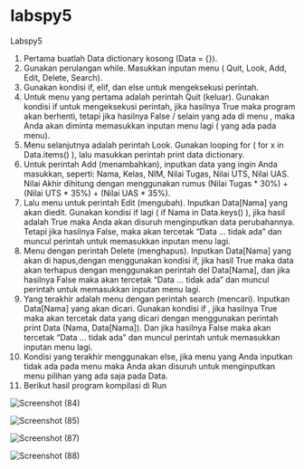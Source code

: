 # labspy5
Labspy5

1. Pertama buatlah Data dictionary kosong (Data = {}).
2. Gunakan perulangan while. Masukkan inputan menu ( Quit, Look, Add, Edit, Delete, Search).
3. Gunakan kondisi if, elif, dan else untuk mengeksekusi perintah.
4. Untuk menu yang pertama adalah perintah Quit (keluar). Gunakan kondisi if untuk mengeksekusi perintah, jika hasilnya True maka program akan berhenti, tetapi jika hasilnya False / selain yang ada di menu , maka Anda akan diminta memasukkan inputan menu lagi ( yang ada pada menu).
5. Menu selanjutnya adalah perintah Look. Gunakan looping for ( for x in Data.items() ), lalu masukkan perintah print data dictionary.
6. Untuk perintah Add (menambahkan), inputkan data yang ingin Anda masukkan, seperti: Nama, Kelas, NIM, Nilai Tugas, Nilai UTS, Nilai UAS. Nilai Akhir dihitung dengan menggunakan rumus (Nilai Tugas * 30%) + (Nilai UTS * 35%) + (Nilai UAS * 35%).
7. Lalu menu untuk perintah Edit (mengubah). Inputkan Data[Nama] yang akan diedit. Gunakan kondisi if lagi ( if Nama in Data.keys() ), jika hasil adalah True maka Anda akan disuruh menginputkan data perubahannya. Tetapi jika hasilnya False, maka akan tercetak “Data ... tidak ada” dan muncul perintah untuk memasukkan inputan menu lagi.
8. Menu dengan perintah Delete (menghapus). Inputkan Data[Nama] yang akan di hapus,dengan menggunakan kondisi if, jika hasil True maka data akan terhapus dengan menggunakan perintah del Data[Nama], dan jika hasilnya False maka akan tercetak “Data ... tidak ada” dan muncul perintah untuk memasukkan inputan menu lagi.
9. Yang terakhir adalah menu dengan perintah search (mencari). Inputkan Data[Nama] yang akan dicari. Gunakan kondisi if , jika hasilnya True maka akan tercetak data yang dicari dengan menggunakan perintah print Data (Nama, Data[Nama]). Dan jika hasilnya False maka akan tercetak “Data ... tidak ada” dan muncul perintah untuk memasukkan inputan menu lagi.
10. Kondisi yang terakhir menggunakan else, jika menu yang Anda inputkan tidak ada pada menu maka Anda akan disuruh untuk menginputkan menu pilihan yang ada saja pada Data.
11. Berikut hasil program kompilasi di Run

![Screenshot (84)](https://user-images.githubusercontent.com/56963373/71545285-099b8900-29bc-11ea-8d92-0a0620d3dbbc.png)

![Screenshot (85)](https://user-images.githubusercontent.com/56963373/71545286-0c967980-29bc-11ea-8a86-bbb4f81737d1.png)

![Screenshot (87)](https://user-images.githubusercontent.com/56963373/71545292-1a4bff00-29bc-11ea-88d0-e268acd0d0ff.png)

![Screenshot (88)](https://user-images.githubusercontent.com/56963373/71545302-220ba380-29bc-11ea-9d5e-caa70b8a3197.png)
